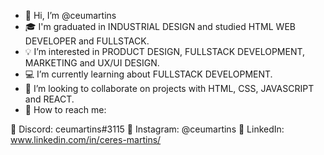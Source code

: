 - 👋 Hi, I’m @ceumartins
- :mortar_board: I'm graduated in INDUSTRIAL DESIGN and studied HTML WEB DEVELOPER and FULLSTACK.
- :bulb: I’m interested in PRODUCT DESIGN, FULLSTACK DEVELOPMENT, MARKETING and UX/UI DESIGN.
- :computer: I’m currently learning about FULLSTACK DEVELOPMENT.
- :hammer: I’m looking to collaborate on projects with HTML, CSS, JAVASCRIPT and REACT.
- :e-mail: How to reach me:

:small_blue_diamond: Discord: ceumartins#3115
:small_blue_diamond: Instagram: @ceumartins
:small_blue_diamond: LinkedIn: www.linkedin.com/in/ceres-martins/

<!---
ceumartins/ceumartins is a ✨ special ✨ repository because its `README.md` (this file) appears on your GitHub profile.
You can click the Preview link to take a look at your changes.
--->
